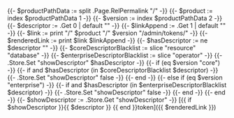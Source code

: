 
{{- $productPathData := split .Page.RelPermalink "/" -}}
{{- $product := index $productPathData 1 -}}
{{- $version := index $productPathData 2 -}}
{{- $descriptor := .Get 0 | default "" -}}
{{- $linkAppend := .Get 1 | default "" -}}
{{- $link := print "/" $product "/" $version "/admin/tokens/" -}}
{{- $renderedLink := print $link $linkAppend -}}
{{- $hasDescriptor := ne $descriptor "" -}}
{{- $coreDescriptorBlacklist := slice "resource" "database" -}}
{{- $enterpriseDescriptorBlacklist := slice "operator" -}}
{{- .Store.Set "showDescriptor" $hasDescriptor -}}
{{- if (eq $version "core") -}}
  {{- if and $hasDescriptor (in $coreDescriptorBlacklist $descriptor) -}}
  {{- .Store.Set "showDescriptor" false -}}
  {{- end -}}
{{- else if (eq $version "enterprise") -}}
  {{- if and $hasDescriptor (in $enterpriseDescriptorBlacklist $descriptor) -}}
  {{- .Store.Set "showDescriptor" false -}}
  {{- end -}}
{{- end -}}
{{- $showDescriptor := .Store.Get "showDescriptor" -}}
[{{ if $showDescriptor }}{{ $descriptor }} {{ end }}token]({{ $renderedLink }})